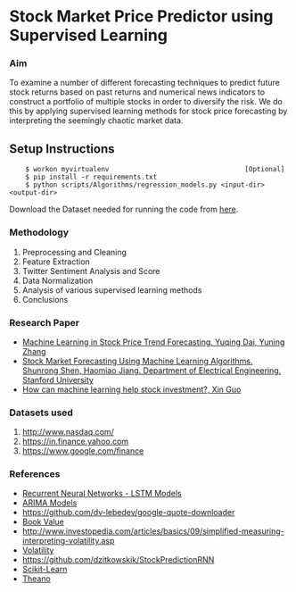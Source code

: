 # Stock Market Price Predictor using Supervised Learning

### Aim
To examine a number of different forecasting techniques to predict future stock returns based on past returns and numerical news indicators to construct a portfolio of multiple stocks in order to diversify the risk. We do this by applying supervised learning methods for stock price forecasting by interpreting the seemingly chaotic market data.

## Setup Instructions
```
    $ workon myvirtualenv                                  [Optional]
    $ pip install -r requirements.txt
    $ python scripts/Algorithms/regression_models.py <input-dir> <output-dir>
```

Download the Dataset needed for running the code from [here](https://drive.google.com/open?id=0B2lCmt16L_r3SUtrTjBlRHk3d1E).


### Methodology 
1. Preprocessing and Cleaning
2. Feature Extraction
3. Twitter Sentiment Analysis and Score
4. Data Normalization
5. Analysis of various supervised learning methods
6. Conclusions

### Research Paper
- [Machine Learning in Stock Price Trend Forecasting. Yuqing Dai, Yuning Zhang](http://cs229.stanford.edu/proj2013/DaiZhang-MachineLearningInStockPriceTrendForecasting.pdf)
- [Stock Market Forecasting Using Machine Learning Algorithms. Shunrong Shen, Haomiao Jiang. Department of Electrical Engineering. Stanford University](http://cs229.stanford.edu/proj2012/ShenJiangZhang-StockMarketForecastingusingMachineLearningAlgorithms.pdf)
- [How can machine learning help stock investment?, Xin Guo](http://cs229.stanford.edu/proj2015/009_report.pdf)


### Datasets used
1. http://www.nasdaq.com/
2. https://in.finance.yahoo.com
3. https://www.google.com/finance



### References
- [Recurrent Neural Networks - LSTM Models](http://colah.github.io/posts/2015-08-Understanding-LSTMs/)
- [ARIMA Models](http://people.duke.edu/~rnau/411arim.htm)
- https://github.com/dv-lebedev/google-quote-downloader
- [Book Value](http://www.investopedia.com/terms/b/bookvalue.asp)
- http://www.investopedia.com/articles/basics/09/simplified-measuring-interpreting-volatility.asp
- [Volatility](http://www.stock-options-made-easy.com/volatility-index.html)
- https://github.com/dzitkowskik/StockPredictionRNN
- [Scikit-Learn](http://scikit-learn.org/stable/)
- [Theano](http://deeplearning.net/software/theano/)
